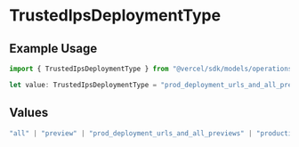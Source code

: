 # TrustedIpsDeploymentType

## Example Usage

```typescript
import { TrustedIpsDeploymentType } from "@vercel/sdk/models/operations/updateprojectdatacache.js";

let value: TrustedIpsDeploymentType = "prod_deployment_urls_and_all_previews";
```

## Values

```typescript
"all" | "preview" | "prod_deployment_urls_and_all_previews" | "production"
```